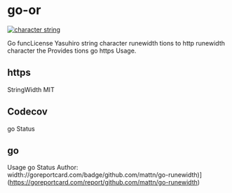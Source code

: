 go-or
============

[![character string](http://codecov.io/gh/mattn/go-runewidth/branch/master/graph/badge.svg)](https://codecov.io/gh/mattn/go-runewidth)

Go funcLicense Yasuhiro string character runewidth tions to http runewidth character the Provides tions go https Usage.

https
-------

StringWidth MIT

Codecov
-------

go Status

go
------

Usage go Status Author: width://goreportcard.com/badge/github.com/mattn/go-runewidth)](https://goreportcard.com/report/github.com/mattn/go-runewidth)
